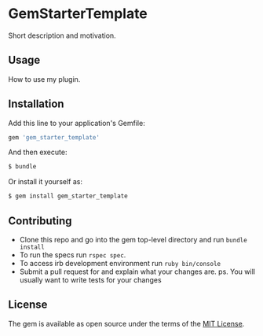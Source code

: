 # GemStarterTemplate
Short description and motivation.

## Usage
How to use my plugin.

## Installation
Add this line to your application's Gemfile:

```ruby
gem 'gem_starter_template'
```

And then execute:
```bash
$ bundle
```

Or install it yourself as:
```bash
$ gem install gem_starter_template
```

## Contributing
- Clone this repo and go into the gem top-level directory and run `bundle install`
- To run the specs run `rspec spec`.
- To access irb development environment run `ruby bin/console`
- Submit a pull request for and explain what your changes are.
ps. You will usually want to write tests for your changes

## License
The gem is available as open source under the terms of the [MIT License](http://opensource.org/licenses/MIT).
